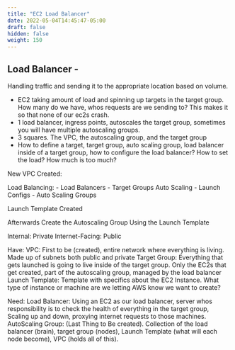 ```yaml
---
title: "EC2 Load Balancer"
date: 2022-05-04T14:45:47-05:00
draft: false
hidden: false
weight: 150
---
```



## Load Balancer - 
Handling traffic and sending it to the appropriate location based on volume.
- EC2 taking amount of load and spinning up targets in the target group. How many do we have, whos requests are we sending to? This makes it so that none of our ec2s crash.
- 1 load balancer, ingress points, autoscales the target group, sometimes you will have multiple autoscaling groups.
- 3 squares. The VPC, the autoscaling group, and the target group
- How to define a target, target group, auto scaling group, load balancer inside of a target group, how to configure the load balancer? How to set the load? How much is too much?

New VPC Created:

Load Balancing:
	- Load Balancers
	- Target Groups
Auto Scaling
	- Launch Configs
	- Auto Scaling Groups


Launch Template Created

Afterwards Create the Autoscaling Group Using the Launch Template

Internal: Private
Internet-Facing: Public

Have:
VPC: First to be (created), entire network where everything is living. Made up of subnets both public and private
Target Group: Everything that gets launched is going to live inside of the target group. Only the EC2s that get created, part of the autoscaling group, managed by the load balancer
Launch Template: Template with specifics about the EC2 Instance. What type of instance or machine are we letting AWS know we want to create?

Need:
Load Balancer: Using an EC2 as our load balancer, server whos responsibility is to check the health of everything in the target group, Scaling up and down, proxying internet requests to those machines.
AutoScaling Group: (Last Thing to Be created). Collection of the load balancer (brain), target group (nodes), Launch Template (what will each node become), VPC (holds all of this).

